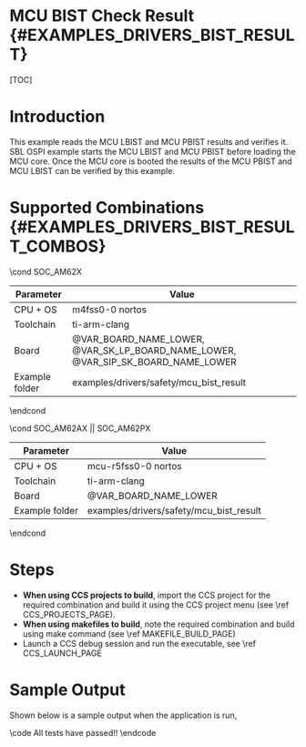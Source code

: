 # MCU BIST Check Result {#EXAMPLES_DRIVERS_BIST_RESULT}

[TOC]

# Introduction

This example reads the MCU LBIST and MCU PBIST results and verifies it.
SBL OSPI example starts the MCU LBIST and MCU PBIST before loading the MCU core.
Once the MCU core is booted the results of the MCU PBIST and MCU LBIST can be verified by this example.


# Supported Combinations {#EXAMPLES_DRIVERS_BIST_RESULT_COMBOS}


\cond SOC_AM62X

 Parameter      | Value
 ---------------|-----------
 CPU + OS       | m4fss0-0 nortos
 Toolchain      | ti-arm-clang
 Board          | @VAR_BOARD_NAME_LOWER, @VAR_SK_LP_BOARD_NAME_LOWER, @VAR_SIP_SK_BOARD_NAME_LOWER
 Example folder | examples/drivers/safety/mcu_bist_result

\endcond

\cond SOC_AM62AX || SOC_AM62PX

 Parameter      | Value
 ---------------|-----------
 CPU + OS       | mcu-r5fss0-0 nortos
 Toolchain      | ti-arm-clang
 Board          | @VAR_BOARD_NAME_LOWER
 Example folder | examples/drivers/safety/mcu_bist_result

\endcond

# Steps

- **When using CCS projects to build**, import the CCS project for the required combination
  and build it using the CCS project menu (see \ref CCS_PROJECTS_PAGE).
- **When using makefiles to build**, note the required combination and build using
  make command (see \ref MAKEFILE_BUILD_PAGE)
- Launch a CCS debug session and run the executable, see \ref CCS_LAUNCH_PAGE


# Sample Output

Shown below is a sample output when the application is run,

\code
All tests have passed!!
\endcode
